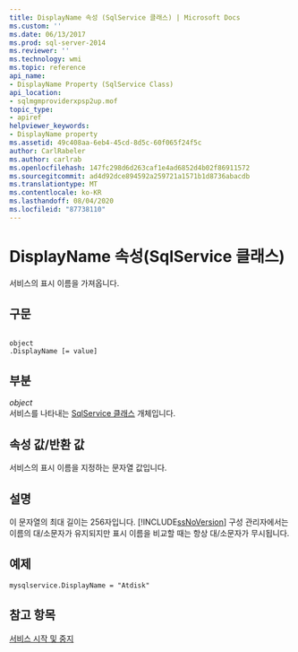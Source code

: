 ```yaml
---
title: DisplayName 속성 (SqlService 클래스) | Microsoft Docs
ms.custom: ''
ms.date: 06/13/2017
ms.prod: sql-server-2014
ms.reviewer: ''
ms.technology: wmi
ms.topic: reference
api_name:
- DisplayName Property (SqlService Class)
api_location:
- sqlmgmproviderxpsp2up.mof
topic_type:
- apiref
helpviewer_keywords:
- DisplayName property
ms.assetid: 49c408aa-6eb4-45cd-8d5c-60f065f24f5c
author: CarlRabeler
ms.author: carlrab
ms.openlocfilehash: 147fc298d6d263caf1e4ad6852d4b02f86911572
ms.sourcegitcommit: ad4d92dce894592a259721a1571b1d8736abacdb
ms.translationtype: MT
ms.contentlocale: ko-KR
ms.lasthandoff: 08/04/2020
ms.locfileid: "87738110"
---
```

# <a name="displayname-property-sqlservice-class"></a>DisplayName 속성(SqlService 클래스)
  서비스의 표시 이름을 가져옵니다.  
  
## <a name="syntax"></a>구문  
  
```  
  
object  
.DisplayName [= value]  
```  
  
## <a name="parts"></a>부분  
 *object*  
 서비스를 나타내는 [SqlService 클래스](sqlservice-class.md) 개체입니다.  
  
## <a name="property-valuereturn-value"></a>속성 값/반환 값  
 서비스의 표시 이름을 지정하는 문자열 값입니다.  
  
## <a name="remarks"></a>설명  
 이 문자열의 최대 길이는 256자입니다. [!INCLUDE[ssNoVersion](../../../includes/ssnoversion-md.md)] 구성 관리자에서는 이름의 대/소문자가 유지되지만 표시 이름을 비교할 때는 항상 대/소문자가 무시됩니다.  
  
## <a name="example"></a>예제  
  
```  
mysqlservice.DisplayName = "Atdisk"  
```  
  
## <a name="see-also"></a>참고 항목  
 [서비스 시작 및 중지](https://technet.microsoft.com/library/ms174886\(v=sql.105\).aspx)  
  
  
